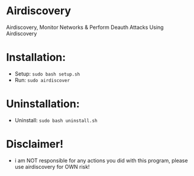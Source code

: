 # Airdiscovery
Airdiscovery, Monitor Networks &amp; Perform Deauth Attacks Using Airdiscovery

# Installation:
- Setup: `sudo bash setup.sh`
- Run: `sudo airdiscover`

# Uninstallation:
- Uninstall: `sudo bash uninstall.sh`

# Disclaimer!
* i am NOT responsible for any actions you did with this program, please use airdiscovery for OWN risk!
